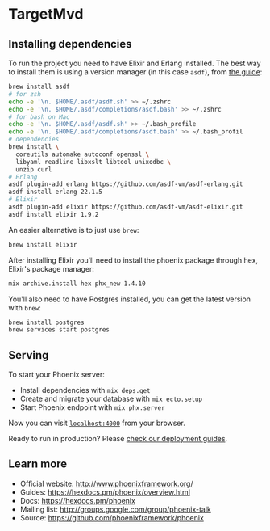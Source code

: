 # TargetMvd

## Installing dependencies

To run the project you need to have Elixir and Erlang installed. The best way to install them is using a version manager (in this case `asdf`), from [the guide](https://asdf-vm.com/#/core-manage-asdf-vm):

```bash
brew install asdf
# for zsh
echo -e '\n. $HOME/.asdf/asdf.sh' >> ~/.zshrc
echo -e '\n. $HOME/.asdf/completions/asdf.bash' >> ~/.zshrc
# for bash on Mac
echo -e '\n. $HOME/.asdf/asdf.sh' >> ~/.bash_profile
echo -e '\n. $HOME/.asdf/completions/asdf.bash' >> ~/.bash_profil
# dependencies
brew install \
  coreutils automake autoconf openssl \
  libyaml readline libxslt libtool unixodbc \
  unzip curl
# Erlang
asdf plugin-add erlang https://github.com/asdf-vm/asdf-erlang.git
asdf install erlang 22.1.5
# Elixir
asdf plugin-add elixir https://github.com/asdf-vm/asdf-elixir.git
asdf install elixir 1.9.2
```

An easier alternative is to just use `brew`:

```bash
brew install elixir
```

After installing Elixir you'll need to install the phoenix package through hex, Elixir's package manager:

```bash
mix archive.install hex phx_new 1.4.10
```

You'll also need to have Postgres installed, you can get the latest version with `brew`:

```bash
brew install postgres
brew services start postgres
```

## Serving

To start your Phoenix server:

  * Install dependencies with `mix deps.get`
  * Create and migrate your database with `mix ecto.setup`
  * Start Phoenix endpoint with `mix phx.server`

Now you can visit [`localhost:4000`](http://localhost:4000) from your browser.

Ready to run in production? Please [check our deployment guides](https://hexdocs.pm/phoenix/deployment.html).

## Learn more

  * Official website: http://www.phoenixframework.org/
  * Guides: https://hexdocs.pm/phoenix/overview.html
  * Docs: https://hexdocs.pm/phoenix
  * Mailing list: http://groups.google.com/group/phoenix-talk
  * Source: https://github.com/phoenixframework/phoenix
